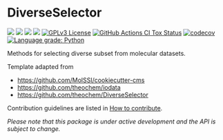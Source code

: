 # DiverseSelector

<a href='https://docs.python.org/3.7/'><img src='https://img.shields.io/badge/python-3.7-blue.svg'></a>
<a href='https://docs.python.org/3.8/'><img src='https://img.shields.io/badge/python-3.8-blue.svg'></a>
<a href='https://docs.python.org/3.9/'><img src='https://img.shields.io/badge/python-3.9-blue.svg'></a>
<a href='https://docs.python.org/3.10/'><img src='https://img.shields.io/badge/python-3.10-blue.svg'></a>
[![GPLv3 License](https://img.shields.io/badge/License-GPL%20v3-yellow.svg)](https://opensource.org/licenses/)
[![GitHub Actions CI Tox Status](https://github.com/theochem/DiverseSelector/actions/workflows/ci_tox.yml/badge.svg?branch=main)](https://github.com/theochem/DiverseSelector/actions/workflows/ci_tox.yml)
[![codecov](https://codecov.io/gh/theochem/DiverseSelector/branch/main/graph/badge.svg?token=0UJixrJfNJ)](https://codecov.io/gh/theochem/DiverseSelector)
[![Language grade: Python](https://img.shields.io/lgtm/grade/python/g/theochem/DiverseSelector.svg?logo=lgtm&logoWidth=18)](https://lgtm.com/projects/g/theochem/DiverseSelector/context:python)

Methods for selecting diverse subset from molecular datasets.

Template adapted from 
- https://github.com/MolSSI/cookiecutter-cms
- https://github.com/theochem/iodata
- https://github.com/theochem/DiverseSelector

Contribution guidelines are listed in [How to contribute](.github/CONTRIBUTING.md).

*Please note that this package is under active development and the API is subject to change.*
